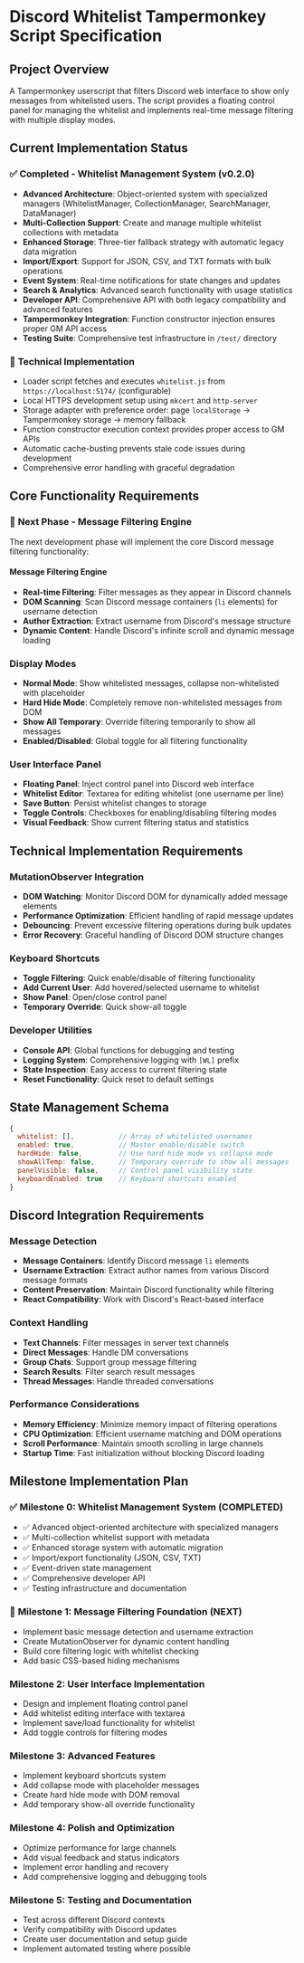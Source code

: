 # Discord Whitelist Tampermonkey Script Specification

## Project Overview

A Tampermonkey userscript that filters Discord web interface to show only messages from whitelisted users. The script provides a floating control panel for managing the whitelist and implements real-time message filtering with multiple display modes.

## Current Implementation Status

### ✅ **Completed - Whitelist Management System (v0.2.0)**

- **Advanced Architecture**: Object-oriented system with specialized managers (WhitelistManager, CollectionManager, SearchManager, DataManager)
- **Multi-Collection Support**: Create and manage multiple whitelist collections with metadata
- **Enhanced Storage**: Three-tier fallback strategy with automatic legacy data migration
- **Import/Export**: Support for JSON, CSV, and TXT formats with bulk operations
- **Event System**: Real-time notifications for state changes and updates
- **Search & Analytics**: Advanced search functionality with usage statistics
- **Developer API**: Comprehensive API with both legacy compatibility and advanced features
- **Tampermonkey Integration**: Function constructor injection ensures proper GM API access
- **Testing Suite**: Comprehensive test infrastructure in `/test/` directory

### 🔧 **Technical Implementation**

- Loader script fetches and executes `whitelist.js` from `https://localhost:5174/` (configurable)
- Local HTTPS development setup using `mkcert` and `http-server`
- Storage adapter with preference order: page `localStorage` → Tampermonkey storage → memory fallback
- Function constructor execution context provides proper access to GM APIs
- Automatic cache-busting prevents stale code issues during development
- Comprehensive error handling with graceful degradation

## Core Functionality Requirements

### 🚧 **Next Phase - Message Filtering Engine**

The next development phase will implement the core Discord message filtering functionality:

#### Message Filtering Engine

- **Real-time Filtering**: Filter messages as they appear in Discord channels
- **DOM Scanning**: Scan Discord message containers (`li` elements) for username detection
- **Author Extraction**: Extract username from Discord's message structure
- **Dynamic Content**: Handle Discord's infinite scroll and dynamic message loading

### Display Modes

- **Normal Mode**: Show whitelisted messages, collapse non-whitelisted with placeholder
- **Hard Hide Mode**: Completely remove non-whitelisted messages from DOM
- **Show All Temporary**: Override filtering temporarily to show all messages
- **Enabled/Disabled**: Global toggle for all filtering functionality

### User Interface Panel

- **Floating Panel**: Inject control panel into Discord web interface
- **Whitelist Editor**: Textarea for editing whitelist (one username per line)
- **Save Button**: Persist whitelist changes to storage
- **Toggle Controls**: Checkboxes for enabling/disabling filtering modes
- **Visual Feedback**: Show current filtering status and statistics

## Technical Implementation Requirements

### MutationObserver Integration

- **DOM Watching**: Monitor Discord DOM for dynamically added message elements
- **Performance Optimization**: Efficient handling of rapid message updates
- **Debouncing**: Prevent excessive filtering operations during bulk updates
- **Error Recovery**: Graceful handling of Discord DOM structure changes

### Keyboard Shortcuts

- **Toggle Filtering**: Quick enable/disable of filtering functionality
- **Add Current User**: Add hovered/selected username to whitelist
- **Show Panel**: Open/close control panel
- **Temporary Override**: Quick show-all toggle

### Developer Utilities

- **Console API**: Global functions for debugging and testing
- **Logging System**: Comprehensive logging with `[WL]` prefix
- **State Inspection**: Easy access to current filtering state
- **Reset Functionality**: Quick reset to default settings

## State Management Schema

```javascript
{
  whitelist: [],           // Array of whitelisted usernames
  enabled: true,           // Master enable/disable switch
  hardHide: false,         // Use hard hide mode vs collapse mode
  showAllTemp: false,      // Temporary override to show all messages
  panelVisible: false,     // Control panel visibility state
  keyboardEnabled: true    // Keyboard shortcuts enabled
}
```

## Discord Integration Requirements

### Message Detection

- **Message Containers**: Identify Discord message `li` elements
- **Username Extraction**: Extract author names from various Discord message formats
- **Content Preservation**: Maintain Discord functionality while filtering
- **React Compatibility**: Work with Discord's React-based interface

### Context Handling

- **Text Channels**: Filter messages in server text channels
- **Direct Messages**: Handle DM conversations
- **Group Chats**: Support group message filtering
- **Search Results**: Filter search result messages
- **Thread Messages**: Handle threaded conversations

### Performance Considerations

- **Memory Efficiency**: Minimize memory impact of filtering operations
- **CPU Optimization**: Efficient username matching and DOM operations
- **Scroll Performance**: Maintain smooth scrolling in large channels
- **Startup Time**: Fast initialization without blocking Discord loading

## Milestone Implementation Plan

### ✅ **Milestone 0: Whitelist Management System (COMPLETED)**

- ✅ Advanced object-oriented architecture with specialized managers
- ✅ Multi-collection whitelist support with metadata
- ✅ Enhanced storage system with automatic migration
- ✅ Import/export functionality (JSON, CSV, TXT)
- ✅ Event-driven state management
- ✅ Comprehensive developer API
- ✅ Testing infrastructure and documentation

### 🚧 **Milestone 1: Message Filtering Foundation (NEXT)**

- Implement basic message detection and username extraction
- Create MutationObserver for dynamic content handling
- Build core filtering logic with whitelist checking
- Add basic CSS-based hiding mechanisms

### Milestone 2: User Interface Implementation

- Design and implement floating control panel
- Add whitelist editing interface with textarea
- Implement save/load functionality for whitelist
- Add toggle controls for filtering modes

### Milestone 3: Advanced Features

- Implement keyboard shortcuts system
- Add collapse mode with placeholder messages
- Create hard hide mode with DOM removal
- Add temporary show-all override functionality

### Milestone 4: Polish and Optimization

- Optimize performance for large channels
- Add visual feedback and status indicators
- Implement error handling and recovery
- Add comprehensive logging and debugging tools

### Milestone 5: Testing and Documentation

- Test across different Discord contexts
- Verify compatibility with Discord updates
- Create user documentation and setup guide
- Implement automated testing where possible
